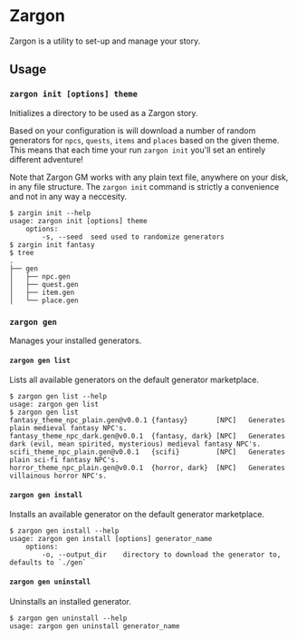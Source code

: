 # Zargon

Zargon is a utility to set-up and manage your story.

## Usage

### `zargon init [options] theme`

Initializes a directory to be used as a Zargon story.

Based on your configuration is will download a number of random generators for `npcs`, `quests`, `items` and `places` based on the given theme.
This means that each time your run `zargon init` you'll set an entirely different adventure!

Note that Zargon GM works with any plain text file, anywhere on your disk, in any file structure.
The `zargon init` command is strictly a convenience and not in any way a neccesity.

```
$ zargin init --help
usage: zargon init [options] theme
    options:
        -s, --seed  seed used to randomize generators
$ zargin init fantasy
$ tree
.
├── gen
│   ├── npc.gen
│   ├── quest.gen
│   ├── item.gen
│   └── place.gen
```

### `zargon gen`

Manages your installed generators.

#### `zargon gen list`

Lists all available generators on the default generator marketplace.

```
$ zargon gen list --help
usage: zargon gen list
$ zargon gen list
fantasy_theme_npc_plain.gen@v0.0.1 {fantasy}       [NPC]   Generates plain medieval fantasy NPC's.
fantasy_theme_npc_dark.gen@v0.0.1  {fantasy, dark} [NPC]   Generates dark (evil, mean spirited, mysterious) medieval fantasy NPC's.
scifi_theme_npc_plain.gen@v0.0.1   {scifi}         [NPC]   Generates plain sci-fi fantasy NPC's.
horror_theme_npc_plain.gen@v0.0.1  {horror, dark}  [NPC]   Generates villainous horror NPC's.
```

#### `zargon gen install`

Installs an available generator on the default generator marketplace.

```
$ zargon gen install --help
usage: zargon gen install [options] generator_name
    options:
        -o, --output_dir    directory to download the generator to, defaults to `./gen`
```

#### `zargon gen uninstall`

Uninstalls an installed generator.

```
$ zargon gen uninstall --help
usage: zargon gen uninstall generator_name
```
